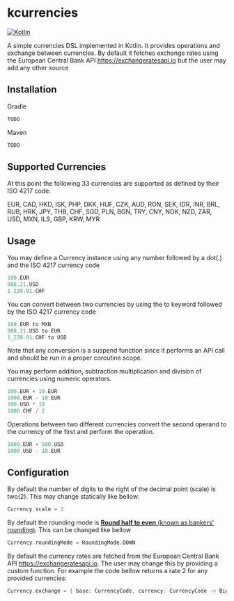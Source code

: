 # kcurrencies
[![Kotlin](https://img.shields.io/badge/Kotlin-1.3.61-blue.svg)](https://kotlinlang.org)

A simple currencies DSL implemented in Kotlin. It provides operations and exchange between currencies.
By default it fetches exchange rates using the European Central Bank API https://exchangeratesapi.io but the user may add any other source

## Installation

Gradle

```groovy
TODO
```

Maven

```xml
TODO
```

## Supported Currencies
At this point the following 33 currencies are supported as defined by their ISO 4217 code:

EUR, CAD, HKD, ISK, PHP, DKK, HUF, CZK, AUD, RON, SEK, IDR, INR, BRL, RUB, HRK, JPY, THB, CHF, SGD, PLN, BGN, TRY, CNY, NOK, NZD, ZAR, USD, MXN, ILS, GBP, KRW, MYR

## Usage

You may define a Currency instance using any number followed by a dot(.) and the ISO 4217 currency code
```kotlin
100.EUR
988.21.USD
1_238.91.CHF
```

You can convert between two currencies by using the to keyword followed by the ISO 4217 currency code
```kotlin
100.EUR to MXN
988.21.USD to EUR
1_238.91.CHF to USD
```
Note that any conversion is a suspend function since it performs an API call and should be run in a proper coroutine scope.

You may perform addition, subtraction multiplication and division of currencies using numeric operators.
```kotlin
100.EUR + 10.EUR
1000.EUR - 10.EUR
100.USD * 10
1000.CHF / 2
```

Operations between two different currencies convert the second operand to the currency of the first and perform the operation.
```kotlin
1000.EUR + 500.USD
1000.USD - 10.EUR
```

## Configuration

By default the number of digits to the right of the decimal point (scale) is two(2). This may change statically like bellow:
```kotlin
Currency.scale = 3
```

By default the rounding mode is [**Round half to even** (known as bankers' rounding)](https://en.wikipedia.org/wiki/Rounding#Round_half_to_even). This can be changed like bellow
```kotlin
Currency.roundingMode = RoundingMode.DOWN
```

By default the currency rates are fetched from the European Central Bank API https://exchangeratesapi.io. The user may change this by providing a custom function. For example the code bellow returns a rate 2 for any provided currencies:
```kotlin
Currency.exchange = { base: CurrencyCode, currency: CurrencyCode -> BigDecimal(2.0) }
```